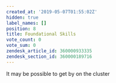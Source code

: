 ```yaml
---
created_at: '2019-05-07T01:55:02Z'
hidden: true
label_names: []
position: 8
title: Foundational Skills
vote_count: 0
vote_sum: 0
zendesk_article_id: 360000933335
zendesk_section_id: 360000189716
---
```


It may be possible to get by on the cluster

